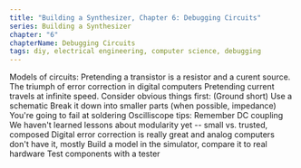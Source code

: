 ```yaml
---
title: "Building a Synthesizer, Chapter 6: Debugging Circuits"
series: Building a Synthesizer
chapter: "6"
chapterName: Debugging Circuits
tags: diy, electrical engineering, computer science, debugging
---
```


Models of circuits: Pretending a transistor is a resistor and a curent source.
The triumph of error correction in digital computers
Pretending current travels at infinite speed. 
Consider obvious things first: (Ground short)
Use a schematic
Break it down into smaller parts (when possible, impedance)
You're going to fail at soldering
Oscilliscope tips: Remember DC coupling
We haven't learned lessons about modularity yet -- small vs. trusted, composed
Digital error correction is really great and analog computers don't have it, mostly
Build a model in the simulator, compare it to real hardware
Test components with a tester
